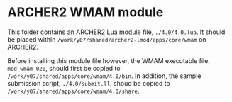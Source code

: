 # ARCHER2 WMAM module

This folder contains an ARCHER2 Lua module file, `./4.0/4.0.lua`. It should be placed within
`/work/y07/shared/archer2-lmod/apps/core/wmam` on ARCHER2.

Before installing this module file however, the WMAM executable file, `mod_wmam_020`, should
first be copied to `/work/y07/shared/apps/core/wmam/4.0/bin`. In addition, the sample submission
script, `./4.0/submit.ll`, shoud be copied to `/work/y07/shared/apps/core/wmam/4.0/share`.
